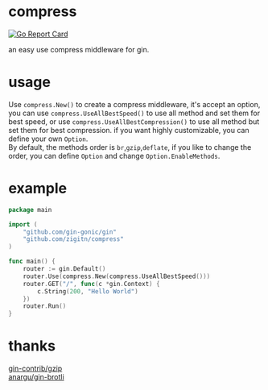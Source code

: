 # compress

[![Go Report Card](https://goreportcard.com/badge/github.com/zigitn/compress)](https://goreportcard.com/report/github.com/zigitn/compress)

an easy use compress middleware for gin.

# usage
Use `compress.New()` to create a compress middleware, it's accept an option, you can use `compress.UseAllBestSpeed()` to use all method and set them for best speed, or use `compress.UseAllBestCompression()`
to use all method but set them for best compression. if you want highly customizable, you can define your own `Option`.  
By default, the methods order is `br`,`gzip`,`deflate`, if you like to change the order, you can define `Option` and change `Option.EnableMethods`.

# example
```go
package main

import (
    "github.com/gin-gonic/gin"
    "github.com/zigitn/compress"
)

func main() {
    router := gin.Default()
    router.Use(compress.New(compress.UseAllBestSpeed()))
    router.GET("/", func(c *gin.Context) {
        c.String(200, "Hello World")
    })
    router.Run()
}
```

# thanks
[gin-contrib/gzip](https://github.com/gin-contrib/gzip)  
[anargu/gin-brotli](https://github.com/anargu/gin-brotli)  